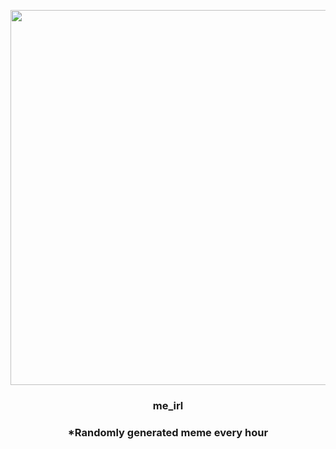 <p align="center">
        <img src="https://i.redd.it/8xslypm6mlp91.jpg" width="600" height="600">
        </p>
        <h3 align="center">me_irl</h3>
        <h3 align="center">*Randomly generated meme every hour</h3>
    